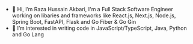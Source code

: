 - 👋 Hi, I’m Raza Hussain Akbari, I'm a Full Stack Software Engineer working on libaries and frameworks like React.js, Next.js, Node.js, Spring Boot, FastAPI, Flask and Go Fiber & Go Gin
- 👀 I’m interested in writing code in JavaScript/TypeScript, Java, Python and Go Lang 

<!---
rhakbari/rhakbari is a ✨ special ✨ repository because its `README.md` (this file) appears on your GitHub profile.
You can click the Preview link to take a look at your changes.
--->
